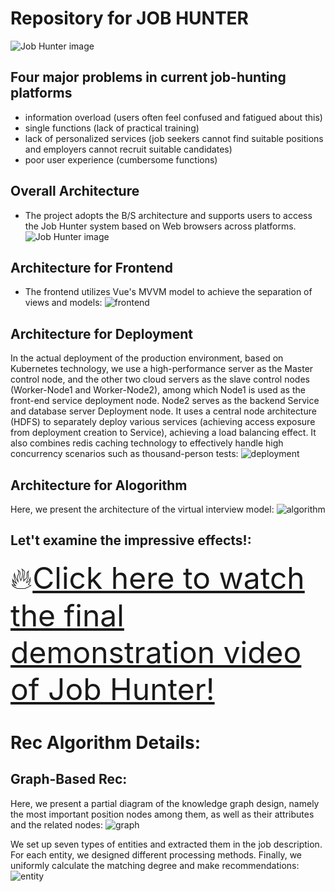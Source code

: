 # Repository for JOB HUNTER

![Job Hunter image](asset/logo.png)

## Four major problems in current job-hunting platforms
- information overload (users often feel confused and fatigued about this)
- single functions (lack of practical training)
- lack of personalized services (job seekers cannot find suitable positions and employers cannot recruit suitable candidates)
- poor user experience (cumbersome functions)

## Overall Architecture
- The project adopts the B/S architecture and supports users to access the Job Hunter system based on Web browsers across platforms.
![Job Hunter image](asset/architexture.png)

## Architecture for Frontend
- The frontend utilizes Vue's MVVM model to achieve the separation of views and models:
![frontend](asset/frontend.png)

## Architecture for Deployment
In the actual deployment of the production environment, based on Kubernetes technology, we use a high-performance server as the Master control node, and the other two cloud servers as the slave control nodes (Worker-Node1 and Worker-Node2), among which Node1 is used as the front-end service deployment node. Node2 serves as the backend Service and database server Deployment node. It uses a central node architecture (HDFS) to separately deploy various services (achieving access exposure from deployment creation to Service), achieving a load balancing effect. It also combines redis caching technology to effectively handle high concurrency scenarios such as thousand-person tests:
![deployment](asset/backend.png)

## Architecture for Alogorithm
Here, we present the architecture of the virtual interview model:
![algorithm](asset/algorithm.png)

## Let't examine the impressive effects!:

<font size="10">🔥[Click here to watch the final demonstration video of Job Hunter!](https://vimeo.com/1082929609)</font>

# Rec Algorithm Details:

## Graph-Based Rec:
Here, we present a partial diagram of the knowledge graph design, namely the most important position nodes among them, as well as their attributes and the related nodes:
![graph](asset/graph.png)

We set up seven types of entities and extracted them in the job description. For each entity, we designed different processing methods. Finally, we uniformly calculate the matching degree and make recommendations:
![entity](asset/entity.png)
